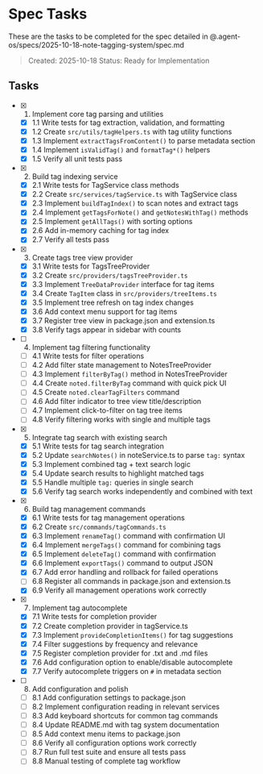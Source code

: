# Spec Tasks

These are the tasks to be completed for the spec detailed in @.agent-os/specs/2025-10-18-note-tagging-system/spec.md

> Created: 2025-10-18
> Status: Ready for Implementation

## Tasks

- [x] 1. Implement core tag parsing and utilities
  - [x] 1.1 Write tests for tag extraction, validation, and formatting
  - [x] 1.2 Create `src/utils/tagHelpers.ts` with tag utility functions
  - [x] 1.3 Implement `extractTagsFromContent()` to parse metadata section
  - [x] 1.4 Implement `isValidTag()` and `formatTag*()` helpers
  - [x] 1.5 Verify all unit tests pass

- [x] 2. Build tag indexing service
  - [x] 2.1 Write tests for TagService class methods
  - [x] 2.2 Create `src/services/tagService.ts` with TagService class
  - [x] 2.3 Implement `buildTagIndex()` to scan notes and extract tags
  - [x] 2.4 Implement `getTagsForNote()` and `getNotesWithTag()` methods
  - [x] 2.5 Implement `getAllTags()` with sorting options
  - [x] 2.6 Add in-memory caching for tag index
  - [x] 2.7 Verify all tests pass

- [x] 3. Create tags tree view provider
  - [x] 3.1 Write tests for TagsTreeProvider
  - [x] 3.2 Create `src/providers/tagsTreeProvider.ts`
  - [x] 3.3 Implement `TreeDataProvider` interface for tag items
  - [x] 3.4 Create `TagItem` class in `src/providers/treeItems.ts`
  - [x] 3.5 Implement tree refresh on tag index changes
  - [x] 3.6 Add context menu support for tag items
  - [x] 3.7 Register tree view in package.json and extension.ts
  - [x] 3.8 Verify tags appear in sidebar with counts

- [ ] 4. Implement tag filtering functionality
  - [ ] 4.1 Write tests for filter operations
  - [ ] 4.2 Add filter state management to NotesTreeProvider
  - [ ] 4.3 Implement `filterByTag()` method in NotesTreeProvider
  - [ ] 4.4 Create `noted.filterByTag` command with quick pick UI
  - [ ] 4.5 Create `noted.clearTagFilters` command
  - [ ] 4.6 Add filter indicator to tree view title/description
  - [ ] 4.7 Implement click-to-filter on tag tree items
  - [ ] 4.8 Verify filtering works with single and multiple tags

- [x] 5. Integrate tag search with existing search
  - [x] 5.1 Write tests for tag search integration
  - [x] 5.2 Update `searchNotes()` in noteService.ts to parse `tag:` syntax
  - [x] 5.3 Implement combined tag + text search logic
  - [x] 5.4 Update search results to highlight matched tags
  - [x] 5.5 Handle multiple `tag:` queries in single search
  - [x] 5.6 Verify tag search works independently and combined with text

- [x] 6. Build tag management commands
  - [x] 6.1 Write tests for tag management operations
  - [x] 6.2 Create `src/commands/tagCommands.ts`
  - [x] 6.3 Implement `renameTag()` command with confirmation UI
  - [x] 6.4 Implement `mergeTags()` command for combining tags
  - [x] 6.5 Implement `deleteTag()` command with confirmation
  - [x] 6.6 Implement `exportTags()` command to output JSON
  - [x] 6.7 Add error handling and rollback for failed operations
  - [ ] 6.8 Register all commands in package.json and extension.ts
  - [x] 6.9 Verify all management operations work correctly

- [x] 7. Implement tag autocomplete
  - [x] 7.1 Write tests for completion provider
  - [x] 7.2 Create completion provider in tagService.ts
  - [x] 7.3 Implement `provideCompletionItems()` for tag suggestions
  - [x] 7.4 Filter suggestions by frequency and relevance
  - [x] 7.5 Register completion provider for .txt and .md files
  - [x] 7.6 Add configuration option to enable/disable autocomplete
  - [x] 7.7 Verify autocomplete triggers on `#` in metadata section

- [ ] 8. Add configuration and polish
  - [ ] 8.1 Add configuration settings to package.json
  - [ ] 8.2 Implement configuration reading in relevant services
  - [ ] 8.3 Add keyboard shortcuts for common tag commands
  - [ ] 8.4 Update README.md with tag system documentation
  - [ ] 8.5 Add context menu items to package.json
  - [ ] 8.6 Verify all configuration options work correctly
  - [ ] 8.7 Run full test suite and ensure all tests pass
  - [ ] 8.8 Manual testing of complete tag workflow
